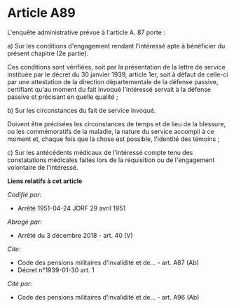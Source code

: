 # Article A89

L'enquête administrative prévue à l'article A. 87 porte :

a) Sur les conditions d'engagement rendant l'intéressé apte à bénéficier du présent chapitre (2e partie).

Ces conditions sont vérifiées, soit par la présentation de la lettre de service instituée par le décret du 30 janvier 1939,
article 1er, soit à défaut de celle-ci par une attestation de la direction départementale de la défense passive, certifiant
qu'au moment du fait invoqué l'intéressé servait à la défense passive et précisant en quelle qualité ;

b) Sur les circonstances du fait de service invoqué.

Doivent être précisées les circonstances de temps et de lieu de la blessure, ou les commémoratifs de la maladie, la nature du
service accompli à ce moment et, chaque fois que la chose est possible, l'identité des témoins ;

c) Sur les antécédents médicaux de l'intéressé compte tenu des constatations médicales faites lors de la réquisition ou de
l'engagement volontaire de l'intéressé.

**Liens relatifs à cet article**

_Codifié par_:

  - Arrêté 1951-04-24 JORF 29 avril 1951

_Abrogé par_:

  - Arrêté du 3 décembre 2018 - art. 40 (V)

_Cite_:

  - Code des pensions militaires d'invalidité et de... - art. A87 (Ab)
  - Décret n°1939-01-30 art. 1

_Cité par_:

  - Code des pensions militaires d'invalidité et de... - art. A96 (Ab)
